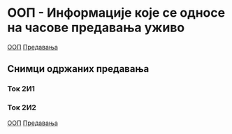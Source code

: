 # ООП - Информације које се односе на часове предавања уживо

[ООП](../../README.md) [Предавања](../README.md)

## Снимци одржаних предавања

### Ток 2И1

### Ток 2И2


[ООП](../../README.md) [Предавања](../README.md)
